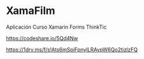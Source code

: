 # XamaFilm
Aplicación Curso Xamarin Forms ThinkTic


https://codeshare.io/5Qd4Nw

https://1drv.ms/f/s!Ats6mSpiFpnylLRAypW6Qo2tizlzFQ
